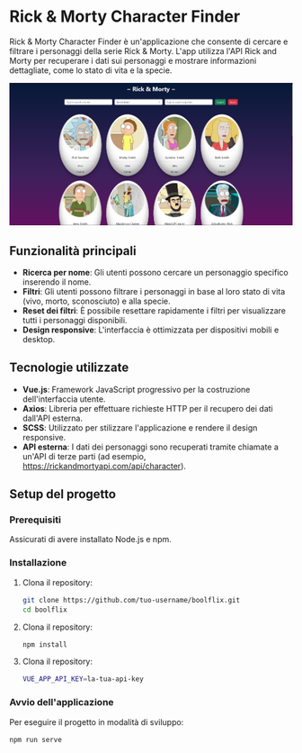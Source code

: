 # Rick & Morty Character Finder

Rick & Morty Character Finder è un'applicazione che consente di cercare e filtrare i personaggi della serie Rick & Morty. L'app utilizza l'API Rick and Morty per recuperare i dati sui personaggi e mostrare informazioni dettagliate, come lo stato di vita e la specie.

![Rick & Morty Screenshot](./public/img/Screenshot.png)

## Funzionalità principali

- **Ricerca per nome**: Gli utenti possono cercare un personaggio specifico inserendo il nome.
- **Filtri**: Gli utenti possono filtrare i personaggi in base al loro stato di vita (vivo, morto, sconosciuto) e alla specie.
- **Reset dei filtri**: È possibile resettare rapidamente i filtri per visualizzare tutti i personaggi disponibili.
- **Design responsive**: L'interfaccia è ottimizzata per dispositivi mobili e desktop.

## Tecnologie utilizzate

- **Vue.js**: Framework JavaScript progressivo per la costruzione dell'interfaccia utente.
- **Axios**: Libreria per effettuare richieste HTTP per il recupero dei dati dall'API esterna.
- **SCSS**: Utilizzato per stilizzare l'applicazione e rendere il design responsive.
- **API esterna**: I dati dei personaggi sono recuperati tramite chiamate a un'API di terze parti (ad esempio, https://rickandmortyapi.com/api/character).

## Setup del progetto

### Prerequisiti

Assicurati di avere installato Node.js e npm.

### Installazione

1. Clona il repository:

   ```bash
   git clone https://github.com/tuo-username/boolflix.git
   cd boolflix
   ```

2. Clona il repository:

   ```bash
   npm install
   ```

3. Clona il repository:

   ```bash
   VUE_APP_API_KEY=la-tua-api-key
   ```

### Avvio dell'applicazione

Per eseguire il progetto in modalità di sviluppo:

```bash
npm run serve
```
